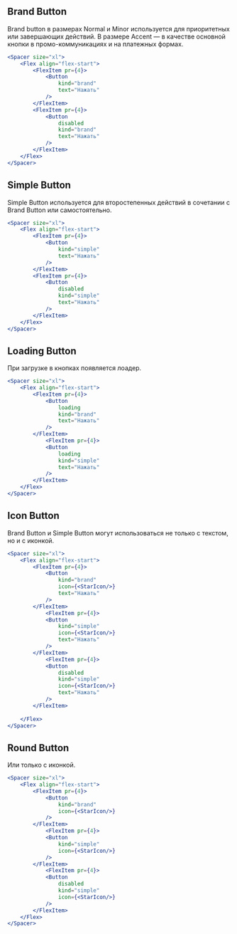 ## Brand Button
Brand button в размерах Normal и Minor используется для приоритетных или завершающих действий. В размере Accent — в качестве основной кнопки в промо-коммуникациях и на платежных формах.

```jsx
<Spacer size="xl">
    <Flex align="flex-start">
        <FlexItem pr={4}>
            <Button
                kind="brand"
                text="Нажать"
            />
        </FlexItem>
        <FlexItem pr={4}>
            <Button
                disabled
                kind="brand"
                text="Нажать"
            />
        </FlexItem>
    </Flex>
</Spacer>
```
## Simple Button
Simple Button используется для второстепенных действий в сочетании с Brand Button или самостоятельно.

```jsx
<Spacer size="xl">
    <Flex align="flex-start">
        <FlexItem pr={4}>
            <Button
                kind="simple"
                text="Нажать"
            />
        </FlexItem>
        <FlexItem pr={4}>
            <Button
                disabled
                kind="simple"
                text="Нажать"
            />
        </FlexItem>
    </Flex>
</Spacer>
```
## Loading Button
При загрузке в кнопках появляется лоадер.

```jsx
<Spacer size="xl">
    <Flex align="flex-start">
        <FlexItem pr={4}>
            <Button
                loading
                kind="brand"
                text="Нажать"
            />
        </FlexItem>
            <FlexItem pr={4}>
            <Button
                loading
                kind="simple"
                text="Нажать"
            />
        </FlexItem>
    </Flex>
</Spacer>
```

## Icon Button
Brand Button и Simple Button могут использоваться не только с текстом, но и с иконкой.

```jsx
<Spacer size="xl">
    <Flex align="flex-start">
        <FlexItem pr={4}>
            <Button
                kind="brand"
                icon={<StarIcon/>}
                text="Нажать"
            />
        </FlexItem>
            <FlexItem pr={4}>
            <Button
                kind="simple"
                icon={<StarIcon/>}
                text="Нажать"
            />
        </FlexItem>
            <FlexItem pr={4}>
            <Button
                disabled
                kind="simple"
                icon={<StarIcon/>}
                text="Нажать"
            />
        </FlexItem>
        
    </Flex>
</Spacer>
```

## Round Button
Или только с иконкой.

```jsx
<Spacer size="xl">
    <Flex align="flex-start">
        <FlexItem pr={4}>
            <Button
                kind="brand"
                icon={<StarIcon/>}
            />
        </FlexItem>
            <FlexItem pr={4}>
            <Button
                kind="simple"
                icon={<StarIcon/>}
            />
        </FlexItem>
            <FlexItem pr={4}>
            <Button
                disabled
                kind="simple"
                icon={<StarIcon/>}
            />
        </FlexItem>
    </Flex>
</Spacer>
```